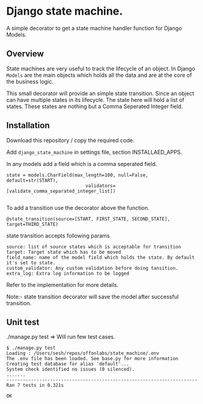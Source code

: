 Django state machine.
=====================
A simple decorator to get a state machine handler function for Django Models.
 

Overview
---------
State machines are very useful to track the lifecycle of an object. 
In Django `Models` are the main objects which holds all the data and are at the core of the business logic.

This small decorator will provide an simple state transition.
Since an object can have multiple states in its lifecycle. The state here will hold a list of states. 
These states are nothing but a Comma Seperated Integer field. 

Installation
------------
Download this repository / copy the required code. 

Add `django_state_machine` in settings file, section INSTALLAED_APPS.

In any models add a field which is a comma seperated field.

```
state = models.CharField(max_length=100, null=False, default=str(START),
                             validators=[validate_comma_separated_integer_list])
                             
``` 

To add a transition use the decorator above the function.

```
@state_transition(source=[START, FIRST_STATE, SECOND_STATE], target=THIRD_STATE)
```

state transition accepts following params

```
source: list of source states which is acceptable for transition
target: Target state which has to be moved
field_name: name of the model field which holds the state. By default it's set to state.
custom_validator: Any custom validation before doing tansition.
extra_log: Extra log information to be logged
```

Refer to the implementation for more details. 

Note:- state transition decorator will save the model after successful transition.

Unit test
-----------
./manage.py test => Will run few test cases. 

```
$ ./manage.py test
Loading : /Users/sesh/repos/offonlabs/state_machine/.env
The .env file has been loaded. See base.py for more information
Creating test database for alias 'default'...
System check identified no issues (0 silenced).
.......
----------------------------------------------------------------------
Ran 7 tests in 0.321s

OK
``` 

